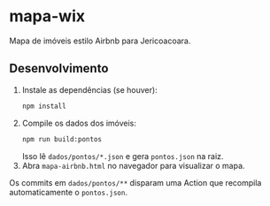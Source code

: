 # mapa-wix

Mapa de imóveis estilo Airbnb para Jericoacoara.

## Desenvolvimento

1. Instale as dependências (se houver):
   ```sh
   npm install
   ```
2. Compile os dados dos imóveis:
   ```sh
   npm run build:pontos
   ```
   Isso lê `dados/pontos/*.json` e gera `pontos.json` na raiz.
3. Abra `mapa-airbnb.html` no navegador para visualizar o mapa.

Os commits em `dados/pontos/**` disparam uma Action que recompila automaticamente o `pontos.json`.
